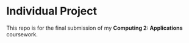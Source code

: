 # Individual Project
This repo is for the final submission of my **Computing 2: Applications** coursework.

